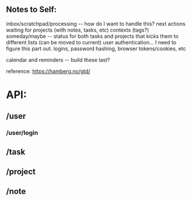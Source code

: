## Notes to Self:

inbox/scratchpad/processing -- how do I want to handle this?
next actions
waiting for
projects (with notes, tasks, etc)
contexts (tags?)
someday/maybe -- status for both tasks and projects that kicks them to different lists (can be moved to current)
user authentication... I need to figure this part out. logins, password hashing, browser tokens/cookies, etc

calendar and reminders -- build these last?

reference:
https://hamberg.no/gtd/

# API:

## /user

### /user/login

## /task

## /project

## /note